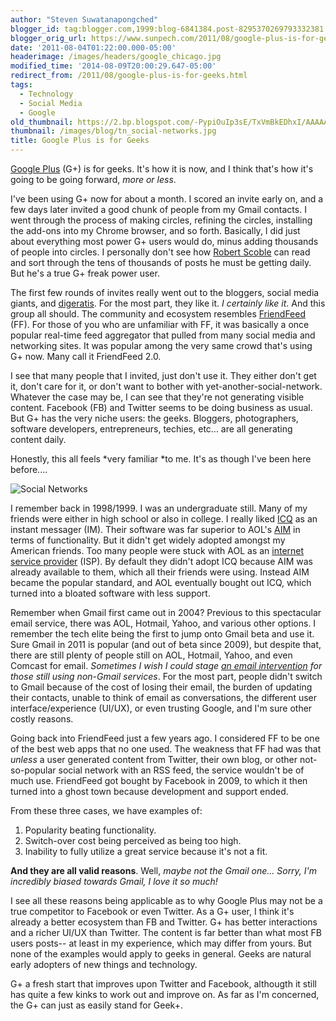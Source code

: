 ```yaml
---
author: "Steven Suwatanapongched"
blogger_id: tag:blogger.com,1999:blog-6841384.post-8295370269793332381
blogger_orig_url: https://www.sunpech.com/2011/08/google-plus-is-for-geeks.html
date: '2011-08-04T01:22:00.000-05:00'
headerimage: /images/headers/google_chicago.jpg
modified_time: '2014-08-09T20:00:29.647-05:00'
redirect_from: /2011/08/google-plus-is-for-geeks.html
tags:
  - Technology
  - Social Media
  - Google
old_thumbnail: https://2.bp.blogspot.com/-PypiOuIp3sE/TxVmBkEDhxI/AAAAAAAA2oM/vnv1_j3PTY0/s800/GooglPlus_SocialNetworks.png
thumbnail: /images/blog/tn_social-networks.jpg
title: Google Plus is for Geeks
---
```


[Google Plus](https://plus.google.com/) (G+) is for geeks. It's how it is now, and I think that's how it's going to be going forward, *more or less*.

I've been using G+ now for about a month. I scored an invite early on, and a few days later invited a good chunk of people from my Gmail contacts. I went through the process of making circles, refining the circles, installing the add-ons into my Chrome browser, and so forth. Basically, I did just about everything most power G+ users would do, minus adding thousands of people into circles. I personally don't see how [Robert Scoble](https://www.google.com/url?sa=t&amp;source=web&amp;cd=1&amp;sqi=2&amp;ved=0CCEQFjAA&amp;url=https%3A%2F%2Fplus.google.com%2F111091089527727420853&amp;ei=Gwk6TrehLsWQsAL948H3Dw&amp;usg=AFQjCNFDbfd_3UEmh0t4b0FZU-jHztrGDw) can read and sort through the tens of thousands of posts he must be getting daily. But he's a true G+ freak power user.

The first few rounds of invites really went out to the bloggers, social media giants, and [digeratis](https://en.wikipedia.org/wiki/Digerati). For the most part, they like it. *I certainly like it*. And this group all should. The community and ecosystem resembles [FriendFeed](https://www.friendfeed.com) (FF). For those of you who are unfamiliar with FF, it was basically a once popular real-time feed aggregator that pulled from many social media and networking sites. It was popular among the very same crowd that's using G+ now. Many call it FriendFeed 2.0.

I see that many people that I invited, just don't use it. They either don't get it, don't care for it, or don't want to bother with yet-another-social-network. Whatever the case may be, I can see that they're not generating visible content. Facebook (FB) and Twitter seems to be doing business as usual. But G+ has the very niche users: the geeks. Bloggers, photographers, software developers, entrepreneurs, techies, etc... are all generating content daily.

Honestly, this all feels *very familiar *to me. It's as though I've been here before....

![Social Networks](/images/blog/GooglPlus_SocialNetworks.png)

I remember back in 1998/1999. I was an undergraduate still. Many of my friends were either in high school or also in college. I really liked [ICQ](https://en.wikipedia.org/wiki/ICQ) as an instant messager (IM). Their software was far superior to AOL's [AIM](https://en.wikipedia.org/wiki/AOL_Instant_Messenger) in terms of functionality. But it didn't get widely adopted amongst my American friends. Too many people were stuck with AOL as an [internet service provider](https://en.wikipedia.org/wiki/Internet_service_provider) (ISP). By default they didn't adopt ICQ because AIM was already available to them, which all their friends were using. Instead AIM became the popular standard, and AOL eventually bought out ICQ, which turned into a bloated software with less support.

Remember when Gmail first came out in 2004? Previous to this spectacular email service, there was AOL, Hotmail, Yahoo, and various other options. I remember the tech elite being the first to jump onto Gmail beta and use it. Sure Gmail in 2011 is popular (and out of beta since 2009), but despite that, there are still plenty of people still on AOL, Hotmail, Yahoo, and even Comcast for email. *Sometimes I wish I could stage [an email intervention](https://www.emailintervention.com/) for those still using non-Gmail services*. For the most part, people didn't switch to Gmail because of the cost of losing their email, the burden of updating their contacts, unable to think of email as conversations, the different user interface/experience (UI/UX), or even trusting Google, and I'm sure other costly reasons.

Going back into FriendFeed just a few years ago. I considered FF to be one of the best web apps that no one used. The weakness that FF had was that *unless* a user generated content from Twitter, their own blog, or other not-so-popular social network with an RSS feed, the service wouldn't be of much use. FriendFeed got bought by Facebook in 2009, to which it then turned into a ghost town because development and support ended.

From these three cases, we have examples of:

1. Popularity beating functionality.
2. Switch-over cost being perceived as being too high.
3. Inability to fully utilize a great service because it's not a fit.

**And they are all valid reasons**. Well, *maybe not the Gmail one... Sorry, I'm incredibly biased towards Gmail, I love it so much!*

I see all these reasons being applicable as to why Google Plus may not be a true competitor to Facebook or even Twitter. As a G+ user, I think it's already a better ecosystem than FB and Twitter. G+ has better interactions and a richer UI/UX than Twitter. The content is far better than what most FB users posts-- at least in my experience, which may differ from yours. But none of the examples would apply to geeks in general. Geeks are natural early adopters of new things and technology.

G+ a fresh start that improves upon Twitter and Facebook, althougth it still has quite a few kinks to work out and improve on. As far as I'm concerned, the G+ can just as easily stand for Geek+.